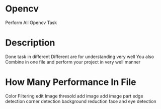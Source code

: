 # Opencv
Perform All Opencv Task
# Description
Done task in different Different are for understanding very well You also Combine in one file and perform your project in very well manner
# How Many Performance In File
Color Filtering 
edit Image
thresold
add image
add image part
edge detection 
corner detection
background reduction
face and eye detection
